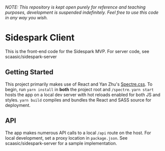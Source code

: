 *NOTE: This repository is kept open purely for reference and teaching purposes, development is suspended indefinitely. Feel free to use this code in any way you wish.*

# Sidespark Client
This is the front-end code for the Sidespark MVP. For server code, see scaasic/sidespark-server

## Getting Started
This project primarily makes use of React and Yan Zhu's [Spectre.css](https://github.com/picturepan2/spectre). To begin, run `yarn install` in **both** the project root and `/spectre`. `yarn start` hosts the app on a local dev server with hot reloads enabled for both JS and styles. `yarn build` compiles and bundles the React and SASS source for deployment.

## API
The app makes numerous API calls to a local `/api` route on the host. For local development, set a proxy location in `package.json`. See scaasic/sidespark-server for a sample implementation.
